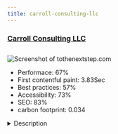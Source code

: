 ```yaml
---
title: carroll-consulting-llc
---
```


<div style="height: 3rem">
  <a href="http://www.tothenextstep.com/"><h3>Carroll Consulting LLC</h3></a>
</div>
<img loading="lazy" src="/images/thumbs/tothenextstep.com.jpg" alt="Screenshot of tothenextstep.com" />
<ul>
  <li>Performace: 67%</li>
  <li>
    First contentful paint:
    3.83Sec
  </li>
  <li>Best practices: 57%</li>
  <li>Accessibility: 73%</li>
  <li>SEO: 83%</li>
  <li>carbon footprint: 0.034</li>
</ul>
<details>
  <summary>Description</summary>
  <p>After over 30 years of successful sales in the corporate world, I decided in 2004 that it was time to take that sales knowledge to Main Street America. Hi, my name is John Myers and if you're looking for someone to help you grow your business and have some fun along the way then we should talk. I have provided sales consulting to smaller companies and start-ups who were looking to take their business to the next level and needed someone who understood all aspects of the sales cycle, as well as how to differentiate their products from their competitors. I’ve spoken to and worked with dozens of small businesses helping them define who they are, what they do well and what they don’t do well and why! Helping small businesses succeed is one of my passions hence my website name "To the Next Step". Let's take that step together.</p>
</details>

